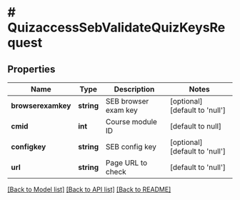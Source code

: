# # QuizaccessSebValidateQuizKeysRequest

## Properties

Name | Type | Description | Notes
------------ | ------------- | ------------- | -------------
**browserexamkey** | **string** | SEB browser exam key | [optional] [default to 'null']
**cmid** | **int** | Course module ID | [default to null]
**configkey** | **string** | SEB config key | [optional] [default to 'null']
**url** | **string** | Page URL to check | [default to 'null']

[[Back to Model list]](../../README.md#models) [[Back to API list]](../../README.md#endpoints) [[Back to README]](../../README.md)
